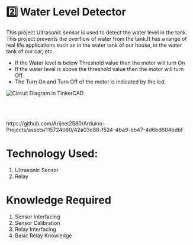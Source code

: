 # 2️⃣ Water Level Detector

This project  Ultrasonic sensor is used to detect the water level in the tank. This project prevents the overflow of water from the tank.It has a range of real life applications such as in the water tank of our house, in the water tank of our car, etc. 

* If the Water level is below Threshold value then the motor will turn On 
* If the water level is above the threshold value then the motor will turn Off.
 * The Turn On and Turn Off of the motor is indicated by the led.


![Circuit Diagram in TinkerCAD](https://github.com/Arijeet2580/Arduino-Projects/assets/115724080/b6c8a56c-5df3-4159-9ce9-82e00ce56630)

<br>
<br>
<br>
 https://github.com/Arijeet2580/Arduino-Projects/assets/115724080/42a03e88-f524-4ba9-bb47-4d6bd604bdbf

# Technology Used:
1. Ultrasonic Sensor
2. Relay

# Knowledge Required 

1. Sensor Interfacing
2. Sensor Calibration
3. Relay Interfacing
4. Basic Relay Knowledge
